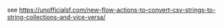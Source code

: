 see https://unofficialsf.com/new-flow-actions-to-convert-csv-strings-to-string-collections-and-vice-versa/
